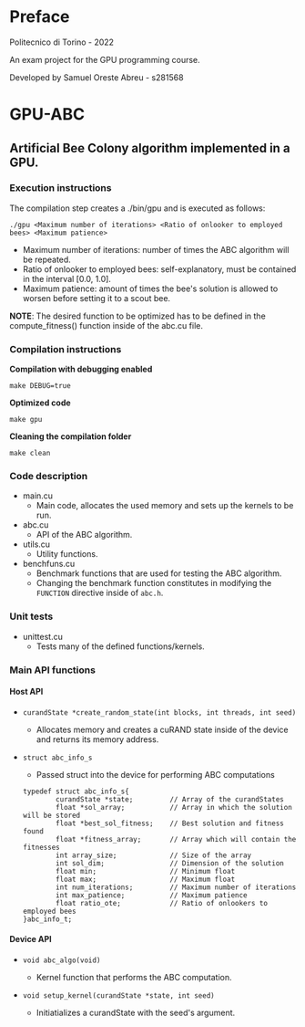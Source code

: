 # Preface

Politecnico di Torino - 2022

An exam project for the GPU programming course.

Developed by Samuel Oreste Abreu - s281568 

# GPU-ABC

## Artificial Bee Colony algorithm implemented in a GPU.

### Execution instructions

The compilation step creates a ./bin/gpu and is executed as follows:

```
./gpu <Maximum number of iterations> <Ratio of onlooker to employed bees> <Maximum patience>
```

* Maximum number of iterations: number of times the ABC algorithm will be repeated.
* Ratio of onlooker to employed bees: self-explanatory, must be contained in the interval [0.0, 1.0].
* Maximum patience: amount of times the bee's solution is allowed to worsen before setting it to a scout bee.

**NOTE**: The desired function to be optimized has to be defined in the compute_fitness() function inside of the abc.cu file.

### Compilation instructions

**Compilation with debugging enabled**
```
make DEBUG=true
```

**Optimized code**
```
make gpu
```

**Cleaning the compilation folder**
```
make clean
```

### Code description

* main.cu
	* Main code, allocates the used memory and sets up the kernels to be run.
* abc.cu
	* API of the ABC algorithm.
* utils.cu
	* Utility functions.
* benchfuns.cu
	* Benchmark functions that are used for testing the ABC algorithm.
	* Changing the benchmark function constitutes in modifying the `FUNCTION` directive  inside of `abc.h`.

### Unit tests

* unittest.cu
	* Tests many of the defined functions/kernels.

### Main API functions

#### Host API

* `curandState *create_random_state(int blocks, int threads, int seed)`
	* Allocates memory and creates a cuRAND state inside of the device and returns its memory address.

* `struct abc_info_s`
	* Passed struct into the device for performing ABC computations

	```
	typedef struct abc_info_s{
			curandState *state;			// Array of the curandStates
			float *sol_array; 			// Array in which the solution will be stored
			float *best_sol_fitness; 	// Best solution and fitness found
			float *fitness_array; 		// Array which will contain the fitnesses
			int array_size; 			// Size of the array
			int sol_dim; 				// Dimension of the solution
			float min; 					// Minimum float
			float max; 					// Maximum float
			int num_iterations; 		// Maximum number of iterations
			int max_patience; 			// Maximum patience
			float ratio_ote; 			// Ratio of onlookers to employed bees
	}abc_info_t;
	```

#### Device API

* `void abc_algo(void)`
	* Kernel function that performs the ABC computation.

* `void setup_kernel(curandState *state, int seed)`
	* Initiatializes a curandState with the seed's argument.